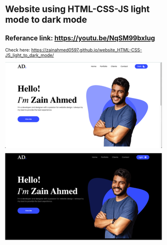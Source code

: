 # Website using HTML-CSS-JS light mode to dark mode

## Referance link: https://youtu.be/NqSM99bxIug

Check here: https://zainahmed0597.github.io/website_HTML-CSS-JS_light_to_dark_mode/

![alt text](images/Screenshot_light.png)

![alt text](images/Screenshot_dark.png)

